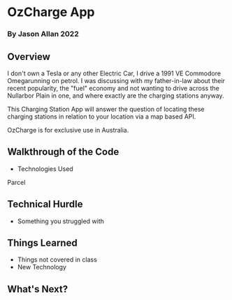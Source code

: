 # OzCharge App

### By Jason Allan 2022

## Overview

I don't own a Tesla or any other Electric Car, I drive a 1991 VE Commodore Omegarunning on petrol. I was discussing with my father-in-law about their recent popularity, the "fuel" economy and not wanting to drive across the Nullarbor Plain in one, and where exactly are the charging stations anyway.

This Charging Station App will answer the question of locating these charging stations in relation to your location via a map based API.

OzCharge is for exclusive use in Australia.

## Walkthrough of the Code

-   Technologies Used

Parcel

## Technical Hurdle

-   Something you struggled with

## Things Learned

-   Things not covered in class
-   New Technology

## What's Next?
